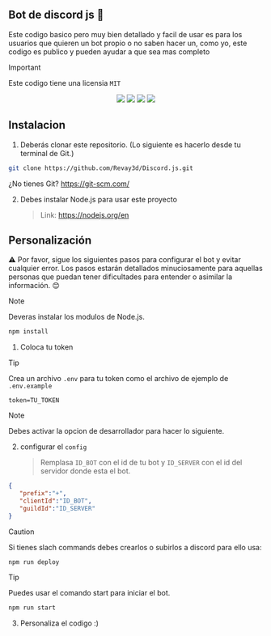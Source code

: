 ## Bot de discord js 🤖
 Este codigo basico pero muy bien detallado y facil de usar es para los usuarios que quieren un bot propio o no saben hacer un, como yo, este codigo es publico y pueden ayudar a que sea mas completo

>[!IMPORTANT]
>Este codigo tiene una licensia ``MIT``
    
 <p align="center">
  
<img src="https://img.shields.io/badge/version-1.0-green"/> 
<img src="https://img.shields.io/badge/author-RevayDev-blue"/> 
<img src="https://img.shields.io/badge/licencia-MIT-red"/> 
<img src="https://img.shields.io/badge/aria-Bot de discord.js-yellow"/>
  
</p>

## Instalacion
  1. Deberás clonar este repositorio. (Lo siguiente es hacerlo desde tu terminal de Git.)
   ```Bash
   git clone https://github.com/Revay3d/Discord.js.git
   ```
   ¿No tienes Git? https://git-scm.com/
  
  2. Debes instalar Node.js para usar este proyecto
     > Link: https://nodejs.org/en

## Personalización
⚠ Por favor, sigue los siguientes pasos para configurar el bot y evitar cualquier error. Los pasos estarán detallados minuciosamente para aquellas personas que puedan tener dificultades para entender o asimilar la información. 😊
>[!NOTE]
>Deveras instalar los modulos de Node.js.
>```Bash
>npm install
>```



1. Coloca tu token
>[!TIP]
>Crea un archivo ``.env`` para tu token como el archivo de ejemplo de ``.env.example``
>```.env
>token=TU_TOKEN
>```

>[!NOTE]
>Debes activar la opcion de desarrollador para hacer lo siguiente.

2. configurar el ``config``
   > Remplasa ``ID_BOT`` con el id de tu bot y ``ID_SERVER`` con el id del servidor donde esta el bot.
 ```json
{
    "prefix":"+",
    "clientId":"ID_BOT",
    "guildId":"ID_SERVER"
}
 ```

>[!CAUTION]
>Si tienes slach commands debes crearlos o subirlos a discord para ello usa:
>```Bash
>npm run deploy
>```

>[!TiP]
>Puedes usar el comando start para iniciar el bot.
>```Bash
>npm run start
>```

3. Personaliza el codigo :)


 
